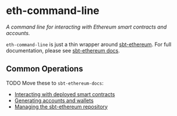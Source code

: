 # eth-command-line
*A command line for interacting with Ethereum smart contracts and accounts.*

`eth-command-line` is just a thin wrapper around [sbt-ethereum](https://github.com/swaldman/sbt-ethereum).
For full documentation, please see [sbt-ethereum docs](https://mslinn.gitbooks.io/sbt-ethereum/content/).

## Common Operations
TODO Move these to `sbt-ethereum-docs`:
* [Interacting with deployed smart contracts](https://github.com/swaldman/sbt-ethereum/blob/master/README.md#interacting-with-deployed-smart-contracts)
* [Generating accounts and wallets](https://github.com/swaldman/sbt-ethereum/blob/master/README.md#generating-accounts-and-wallets)
* [Managing the sbt-ethereum repository](https://github.com/swaldman/sbt-ethereum/blob/master/README.md#the-sbt-ethereum-repository)
